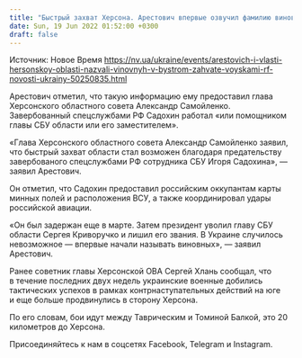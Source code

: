 ```yaml
---
title: "Быстрый захват Херсона. Арестович впервые озвучил фамилию виновного предателя в структурах СБУ"
date: Sun, 19 Jun 2022 01:52:00 +0300
draft: false
---
```

Источник: Новое Время https://nv.ua/ukraine/events/arestovich-i-vlasti-hersonskoy-oblasti-nazvali-vinovnyh-v-bystrom-zahvate-voyskami-rf-novosti-ukrainy-50250835.html


 Арестович отметил, что такую информацию ему предоставил глава Херсонского областного совета Александр Самойленко. Завербованный спецслужбами РФ Садохин работал «или помощником главы СБУ области или его заместителем».

«Глава Херсонского областного совета Александр Самойленко заявил, что быстрый захват области стал возможен благодаря предательству завербованого спецслужбами РФ сотрудника СБУ Игоря Садохина», — заявил Арестович.

Он отметил, что Садохин предоставил российским оккупантам карты минных полей и расположения ВСУ, а также координировал удары российской авиации.

«Он был задержан еще в марте. Затем президент уволил главу СБУ области Сергея Криворучко и лишил его звания. В Украине случилось невозможное — впервые начали называть виновных», — заявил Арестович.

Ранее советник главы Херсонской ОВА Сергей Хлань сообщал, что в течение последних двух недель украинские военные добились тактических успехов в рамках контрнаступательных действий на юге и еще больше продвинулись в сторону Херсона.

По его словам, бои идут между Таврическим и Томиной Балкой, это 20 километров до Херсона.

Присоединяйтесь к нам в соцсетях Facebook, Telegram и Instagram.
